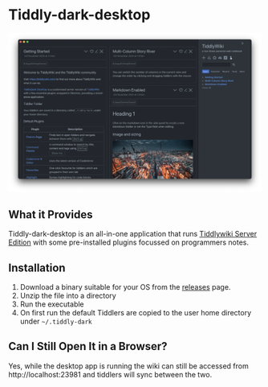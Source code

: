 # Tiddly-dark-desktop

![Screenshot](https://github.com/ahanniga/tiddly-dark-desktop/blob/main/resources/tiddly-dark-desktop-sshot.png?raw=true)

## What it Provides

Tiddly-dark-desktop is an all-in-one application that runs [Tiddlywiki Server Edition](https://tiddlywiki.com/#Installing%20TiddlyWiki%20on%20Node.js) with some pre-installed plugins focussed on programmers notes.

## Installation

1. Download a binary suitable for your OS from the [releases](https://github.com/ahanniga/tiddly-dark-desktop/releases/) page.
2. Unzip the file into a directory
3. Run the executable
4. On first run the default Tiddlers are copied to the user home directory under `~/.tiddly-dark`

## Can I Still Open It in a Browser?
Yes, while the desktop app is running the wiki can still be accessed from http://localhost:23981 and tiddlers will sync between the two. 
